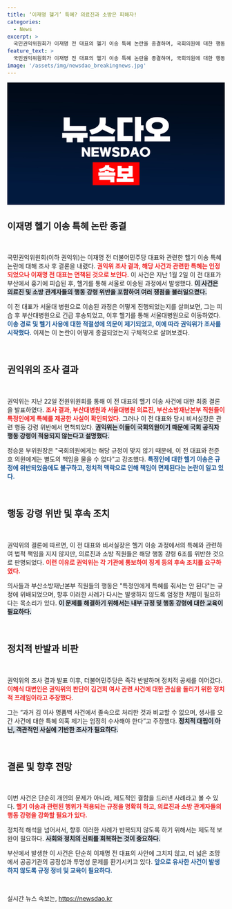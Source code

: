 ```yaml
---
title: ‘이재명 헬기’ 특혜? 의료진과 소방은 피해자!
categories:
  - News
excerpt: >
  국민권익위원회가 이재명 전 대표의 헬기 이송 특혜 논란을 종결하며, 국회의원에 대한 행동 강령이 적용되지 않는다고 확인했다. 그러나 관계기관의 행동 강령 위반은 인정되며, 징계조치가 예고됐다. 정치적 파장도 예상되는 상황!
feature_text: >
  국민권익위원회가 이재명 전 대표의 헬기 이송 특혜 논란을 종결하며, 국회의원에 대한 행동 강령이 적용되지 않는다고 확인했다. 그러나 관계기관의 행동 강령 위반은 인정되며, 징계조치가 예고됐다. 정치적 파장도 예상되는 상황!
image: '/assets/img/newsdao_breakingnews.jpg'
---
```


<p><img src="/assets/img/newsdao_breakingnews.jpg" alt="ontimetimes 속보" /></p>

<h2 data-ke-size="size26">이재명 헬기 이송 특혜 논란 종결</h2>

<p data-ke-size="size16">&nbsp;</p>

<p>국민권익위원회(이하 권익위)는 이재명 전 더불어민주당 대표와 관련한 헬기 이송 특혜 논란에 대해 조사 후 결론을 내렸다. <b><span style="color: #ee2323;">권익위 조사 결과, 해당 사건과 관련한 특혜는 인정되었으나 이재명 전 대표는 면책된 것으로 보인다.</span></b> 이 사건은 지난 1월 2일 이 전 대표가 부산에서 흉기에 피습된 후, 헬기를 통해 서울로 이송된 과정에서 발생했다. <b><span style="background-color: #21538527;">이 사건은 의료진 및 소방 관계자들의 행동 강령 위반을 포함하여 여러 쟁점을 불러일으켰다.</span></b></p>

<p>이 전 대표가 서울대 병원으로 이송된 과정은 어떻게 진행되었는지를 살펴보면, 그는 피습 후 부산대병원으로 긴급 후송되었고, 이후 헬기를 통해 서울대병원으로 이동하였다. <b><span style="color: #1a5490;">이송 경로 및 헬기 사용에 대한 적절성에 의문이 제기되었고, 이에 따라 권익위가 조사를 시작했다.</span></b> 이제는 이 논란이 어떻게 종결되었는지 구체적으로 살펴보겠다.</p>

<p data-ke-size="size16">&nbsp;</p>

<h2 data-ke-size="size26">권익위의 조사 결과</h2>

<p data-ke-size="size16">&nbsp;</p>

<p>권익위는 지난 22일 전원위원회를 통해 이 전 대표의 헬기 이송 사건에 대한 최종 결론을 발표하였다. <b><span style="color: #ee2323;">조사 결과, 부산대병원과 서울대병원 의료진, 부산소방재난본부 직원들이 특정인에게 특혜를 제공한 사실이 확인되었다.</span></b> 그러나 이 전 대표와 당시 비서실장은 관련 행동 강령 위반에서 면책되었다. <b><span style="background-color: #21538527;">권익위는 이들이 국회의원이기 때문에 국회 공직자 행동 강령이 적용되지 않는다고 설명했다.</span></b></p>

<p>정승윤 부위원장은 "국회의원에게는 해당 규정이 맞지 않기 때문에, 이 전 대표와 천준호 의원에게는 별도의 책임을 물을 수 없다"고 강조했다. <b><span style="color: #1a5490;">특정인에 대한 헬기 이송은 규정에 위반되었음에도 불구하고, 정치적 맥락으로 인해 책임이 면제된다는 논란이 일고 있다.</span></b> </p>

<p data-ke-size="size16">&nbsp;</p>

<h2 data-ke-size="size26">행동 강령 위반 및 후속 조치</h2>

<p data-ke-size="size16">&nbsp;</p>

<p>권익위의 결론에 따르면, 이 전 대표와 비서실장은 헬기 이송 과정에서의 특혜와 관련하여 법적 책임을 지지 않지만, 의료진과 소방 직원들은 해당 행동 강령 6조를 위반한 것으로 판명되었다. <b><span style="color: #ee2323;">이런 이유로 권익위는 각 기관에 통보하여 징계 등의 후속 조치를 요구하였다.</span></b> </p>

<p>의사들과 부산소방재난본부 직원들의 행동은 "특정인에게 특혜를 줘서는 안 된다"는 규정에 위배되었으며, 향후 이러한 사례가 다시는 발생하지 않도록 엄정한 처벌이 필요하다는 목소리가 있다. <b><span style="background-color: #21538527;">이 문제를 해결하기 위해서는 내부 규정 및 행동 강령에 대한 교육이 필요하다.</span></b></p>

<p data-ke-size="size16">&nbsp;</p>

<h2 data-ke-size="size26">정치적 반발과 비판</h2>

<p data-ke-size="size16">&nbsp;</p>

<p>권익위의 조사 결과 발표 이후, 더불어민주당은 즉각 반발하며 정치적 공세를 이어갔다. <b><span style="color: #ee2323;">이해식 대변인은 권익위의 판단이 김건희 여사 관련 사건에 대한 관심을 돌리기 위한 정치적 프레임이라고 주장했다.</span></b> </p>

<p>그는 “과거 김 여사 명품백 사건에서 졸속으로 처리한 것과 비교할 수 없으며, 생사를 오간 사건에 대한 특혜 의혹 제기는 엄정히 수사해야 한다”고 주장했다. <b><span style="background-color: #21538527;">정치적 대립이 아닌, 객관적인 사실에 기반한 조사가 필요하다.</span></b> </p>

<p data-ke-size="size16">&nbsp;</p>

<h2 data-ke-size="size26">결론 및 향후 전망</h2>

<p data-ke-size="size16">&nbsp;</p>

<p>이번 사건은 단순히 개인의 문제가 아니라, 제도적인 결함을 드러낸 사례라고 볼 수 있다. <b><span style="color: #ee2323;">헬기 이송과 관련된 행위가 적용되는 규정을 명확히 하고, 의료진과 소방 관계자들의 행동 강령을 강화할 필요가 있다.</span></b> </p>

<p>정치적 해석을 넘어서서, 향후 이러한 사례가 반복되지 않도록 하기 위해서는 제도적 보완이 필요하다. <b><span style="background-color: #21538527;">사회와 정치의 신뢰를 회복하는 것이 중요하다.</span></b> </p>

<p>부산에서 발생한 이 사건은 단순히 이재명 전 대표의 사안에 그치지 않고, 더 넓은 조망에서 공공기관의 공정성과 투명성 문제를 환기시키고 있다. <b><span style="color: #1a5490;">앞으로 유사한 사건이 발생하지 않도록 규정 정비 및 교육이 필요하다.</span></b> </p>

<p data-ke-size="size16">&nbsp;</p>
실시간 뉴스 속보는, <a href="https://newsdao.kr" rel="dofollow">https://newsdao.kr</a>



